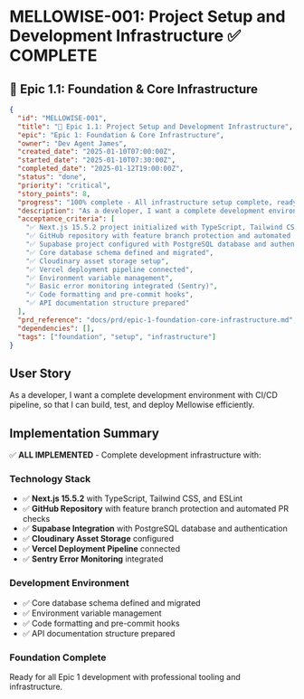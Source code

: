 # MELLOWISE-001: Project Setup and Development Infrastructure ✅ COMPLETE

## 🔵 Epic 1.1: Foundation & Core Infrastructure

```json
{
  "id": "MELLOWISE-001",
  "title": "🔵 Epic 1.1: Project Setup and Development Infrastructure",
  "epic": "Epic 1: Foundation & Core Infrastructure",
  "owner": "Dev Agent James",
  "created_date": "2025-01-10T07:00:00Z",
  "started_date": "2025-01-10T07:30:00Z",
  "completed_date": "2025-01-12T19:00:00Z",
  "status": "done",
  "priority": "critical",
  "story_points": 8,
  "progress": "100% complete - All infrastructure setup complete, ready for Epic 1 development",
  "description": "As a developer, I want a complete development environment with CI/CD pipeline, so that I can build, test, and deploy Mellowise efficiently.",
  "acceptance_criteria": [
    "✅ Next.js 15.5.2 project initialized with TypeScript, Tailwind CSS, and ESLint",
    "✅ GitHub repository with feature branch protection and automated PR checks",
    "✅ Supabase project configured with PostgreSQL database and authentication",
    "✅ Core database schema defined and migrated",
    "✅ Cloudinary asset storage setup",
    "✅ Vercel deployment pipeline connected",
    "✅ Environment variable management",
    "✅ Basic error monitoring integrated (Sentry)",
    "✅ Code formatting and pre-commit hooks",
    "✅ API documentation structure prepared"
  ],
  "prd_reference": "docs/prd/epic-1-foundation-core-infrastructure.md",
  "dependencies": [],
  "tags": ["foundation", "setup", "infrastructure"]
}
```

## User Story
As a developer, I want a complete development environment with CI/CD pipeline, so that I can build, test, and deploy Mellowise efficiently.

## Implementation Summary
✅ **ALL IMPLEMENTED** - Complete development infrastructure with:

### Technology Stack
- ✅ **Next.js 15.5.2** with TypeScript, Tailwind CSS, and ESLint
- ✅ **GitHub Repository** with feature branch protection and automated PR checks
- ✅ **Supabase Integration** with PostgreSQL database and authentication
- ✅ **Cloudinary Asset Storage** configured
- ✅ **Vercel Deployment Pipeline** connected
- ✅ **Sentry Error Monitoring** integrated

### Development Environment
- ✅ Core database schema defined and migrated
- ✅ Environment variable management
- ✅ Code formatting and pre-commit hooks
- ✅ API documentation structure prepared

### Foundation Complete
Ready for all Epic 1 development with professional tooling and infrastructure.